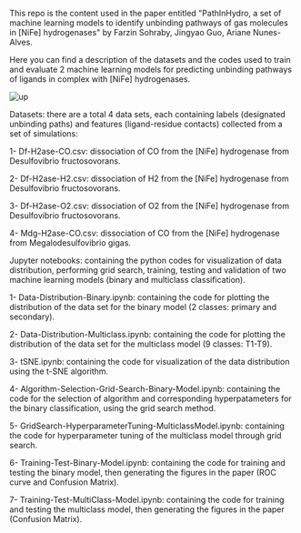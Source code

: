 This repo is the content used in the paper entitled "PathInHydro, a set of machine learning models to identify unbinding pathways of gas molecules in [NiFe] hydrogenases" by Farzin Sohraby, Jingyao Guo, Ariane Nunes-Alves.

Here you can find a description of the datasets and the codes used to train and evaluate 2 machine learning models for predicting unbinding pathways of ligands in complex with [NiFe] hydrogenases.

![up](https://github.com/FarzinSohraby/PathInHydro/assets/172061891/6db3344c-2e1e-430c-bd40-5fd1c12c119c)


Datasets: there are a total 4 data sets, each containing labels (designated unbinding paths) and features (ligand-residue contacts) collected from a set of simulations:

1- Df-H2ase-CO.csv: dissociation of CO from the [NiFe] hydrogenase from Desulfovibrio fructosovorans.

2- Df-H2ase-H2.csv: dissociation of H2 from the [NiFe] hydrogenase from Desulfovibrio fructosovorans.

3- Df-H2ase-O2.csv: dissociation of O2 from the [NiFe] hydrogenase from Desulfovibrio fructosovorans.

4- Mdg-H2ase-CO.csv: dissociation of CO from the [NiFe] hydrogenase from Megalodesulfovibrio gigas.

Jupyter notebooks: containing the python codes for visualization of data distribution, performing grid search, training, testing and validation of two machine learning models (binary and multiclass classification).

1- Data-Distribution-Binary.ipynb: containing the code for plotting the distribution of the data set for the binary model (2 classes: primary and secondary).

2- Data-Distribution-Multiclass.ipynb: containing the code for plotting the distribution of the data set for the multiclass model (9 classes: T1-T9).

3- tSNE.ipynb: containing the code for visualization of the data distribution using the t-SNE algorithm.

4- Algorithm-Selection-Grid-Search-Binary-Model.ipynb: containing the code for the selection of algorithm and corresponding hyperpatameters for the binary classification, using the grid search method. 

5- GridSearch-HyperparameterTuning-MulticlassModel.ipynb: containing the code for hyperparameter tuning of the multiclass model through grid search.

6- Training-Test-Binary-Model.ipynb: containing the code for training and testing the binary model, then generating the figures in the paper (ROC curve and Confusion Matrix).

7- Training-Test-MultiClass-Model.ipynb: containing the code for training and testing the multiclass model, then generating the figures in the paper (Confusion Matrix).
